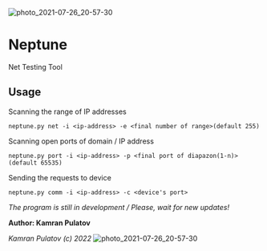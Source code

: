 ![photo_2021-07-26_20-57-30](https://user-images.githubusercontent.com/84636918/179263533-59ab41d7-2c2e-4606-aa54-3f6f3f23db51.jpg)
# Neptune
Net Testing Tool
<br/>
## Usage
Scanning the range of IP addresses
```
neptune.py net -i <ip-address> -e <final number of range>(default 255)
```

Scanning open ports of domain / IP address
```
neptune.py port -i <ip-address> -p <final port of diapazon(1-n)>(default 65535)
```

Sending the requests to device
```
neptune.py comm -i <ip-address> -c <device's port>
```

<i>The program is still in development / Please, wait for new updates!</i>

<b>Author: Kamran Pulatov</b>

<i>Kamran Pulatov (c) 2022</i>
![photo_2021-07-26_20-57-30](https://user-images.githubusercontent.com/84636918/179263533-59ab41d7-2c2e-4606-aa54-3f6f3f23db51.jpg)
